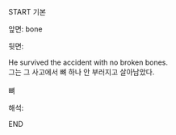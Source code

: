 START
기본

앞면:
bone


뒷면:
<div>He survived the accident with no broken bones. </div><div>그는 그 사고에서 뼈 하나 안 부러지고 살아남았다.</div><div><br></div><div>뼈</div>


해석:
<!--ID: 1746614453516-->
END